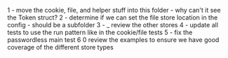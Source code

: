 1 - move the cookie, file, and helper stuff into this folder - why can't it see the Token struct?
2 - determine if we can set the file store location in the config - should be a subfolder
3 - _ review the other stores
4 - update all tests to use the run pattern like in the cookie/file tests
5 - fix the passwordless main test
6 0 review the examples to ensure we have good coverage of the different store types

